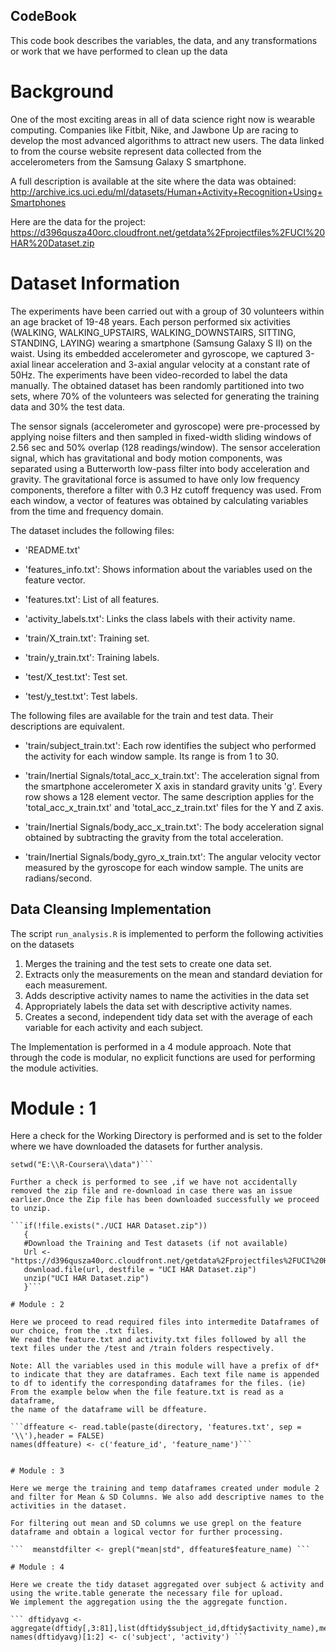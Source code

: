 ## CodeBook

This code book describes the variables, the data, and any transformations or work that we have performed to clean up the data 

# Background

One of the most exciting areas in all of data science right now is wearable computing. Companies like Fitbit, Nike, and Jawbone Up are racing to develop the most advanced algorithms to attract new users. The data linked to from the course website represent data collected from the accelerometers from the Samsung Galaxy S smartphone. 

A full description is available at the site where the data was obtained: 
http://archive.ics.uci.edu/ml/datasets/Human+Activity+Recognition+Using+Smartphones 

Here are the data for the project: 
https://d396qusza40orc.cloudfront.net/getdata%2Fprojectfiles%2FUCI%20HAR%20Dataset.zip 

# Dataset Information

The experiments have been carried out with a group of 30 volunteers within an age bracket of 19-48 years. Each person performed six activities (WALKING, WALKING_UPSTAIRS, WALKING_DOWNSTAIRS, SITTING, STANDING, LAYING) wearing a smartphone (Samsung Galaxy S II) on the waist. Using its embedded accelerometer and gyroscope, we captured 3-axial linear acceleration and 3-axial angular velocity at a constant rate of 50Hz. The experiments have been video-recorded to label the data manually. The obtained dataset has been randomly partitioned into two sets, where 70% of the volunteers was selected for generating the training data and 30% the test data.

The sensor signals (accelerometer and gyroscope) were pre-processed by applying noise filters and then sampled in fixed-width sliding windows of 2.56 sec and 50% overlap (128 readings/window). The sensor acceleration signal, which has gravitational and body motion components, was separated using a Butterworth low-pass filter into body acceleration and gravity. The gravitational force is assumed to have only low frequency components, therefore a filter with 0.3 Hz cutoff frequency was used. From each window, a vector of features was obtained by calculating variables from the time and frequency domain.

The dataset includes the following files:

- 'README.txt'

- 'features_info.txt': Shows information about the variables used on the feature vector.

- 'features.txt': List of all features.

- 'activity_labels.txt': Links the class labels with their activity name.

- 'train/X_train.txt': Training set.

- 'train/y_train.txt': Training labels.

- 'test/X_test.txt': Test set.

- 'test/y_test.txt': Test labels.

The following files are available for the train and test data. Their descriptions are equivalent.

- 'train/subject_train.txt': Each row identifies the subject who performed the activity for each window sample. Its range is from 1 to 30.

- 'train/Inertial Signals/total_acc_x_train.txt': The acceleration signal from the smartphone accelerometer X axis in standard gravity units 'g'. Every row shows a 128 element vector. The same description applies for the 'total_acc_x_train.txt' and 'total_acc_z_train.txt' files for the Y and Z axis.

- 'train/Inertial Signals/body_acc_x_train.txt': The body acceleration signal obtained by subtracting the gravity from the total acceleration.

- 'train/Inertial Signals/body_gyro_x_train.txt': The angular velocity vector measured by the gyroscope for each window sample. The units are radians/second.

## Data Cleansing Implementation

The script ```run_analysis.R``` is implemented to perform the following activities on the datasets

1. Merges the training and the test sets to create one data set.
2. Extracts only the measurements on the mean and standard deviation for each measurement.
3. Adds descriptive activity names to name the activities in the data set
4. Appropriately labels the data set with descriptive activity names.
5. Creates a second, independent tidy data set with the average of each variable for each activity and each subject.

The Implementation is performed in a 4 module approach. Note that through the code is modular, no explicit functions are used for performing the
module activities.

# Module : 1 

Here a check for the Working Directory is performed and is set to the folder where we have downloaded the datasets for further analysis.
  
  ```pwdir <- getwd()
  setwd("E:\\R-Coursera\\data")```

Further a check is performed to see ,if we have not accidentally removed the zip file and re-download in case there was an issue earlier.Once the Zip file has been downloaded successfully we proceed to unzip.
 
```if(!file.exists("./UCI HAR Dataset.zip"))
     {
     #Download the Training and Test datasets (if not available)
     Url <- "https://d396qusza40orc.cloudfront.net/getdata%2Fprojectfiles%2FUCI%20HAR%20Dataset.zip"
     download.file(url, destfile = "UCI HAR Dataset.zip")
     unzip("UCI HAR Dataset.zip")
     }```

# Module : 2 

Here we proceed to read required files into intermedite Dataframes of our choice, from the .txt files.
We read the feature.txt and activity.txt files followed by all the text files under the /test and /train folders respectively. 

Note: All the variables used in this module will have a prefix of df* to indicate that they are dataframes. Each text file name is appended
to df to identify the corresponding dataframes for the files. (ie) From the example below when the file feature.txt is read as a dataframe,
the name of the dataframe will be dffeature. 

```dffeature <- read.table(paste(directory, 'features.txt', sep = '\\'),header = FALSE)
  names(dffeature) <- c('feature_id', 'feature_name')```


# Module : 3 

Here we merge the training and temp dataframes created under module 2 and filter for Mean & SD Columns. We also add descriptive names to the activities in the dataset.

For filtering out mean and SD columns we use grepl on the feature dataframe and obtain a logical vector for further processing.

```  meanstdfilter <- grepl("mean|std", dffeature$feature_name) ```
 
# Module : 4 

Here we create the tidy dataset aggregated over subject & activity and using the write.table generate the necessary file for upload.
We implement the aggregation using the the aggregate function.

``` dftidyavg <- aggregate(dftidy[,3:81],list(dftidy$subject_id,dftidy$activity_name),mean)
  names(dftidyavg)[1:2] <- c('subject', 'activity') ```